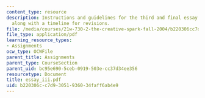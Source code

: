 ```yaml
---
content_type: resource
description: Instructions and guidelines for the third and final essay assignment,
  along with a timeline for revisions.
file: /media/courses/21w-730-2-the-creative-spark-fall-2004/b220306cc7d93051936034faff6ab4e9_essay_iii.pdf
file_type: application/pdf
learning_resource_types:
- Assignments
ocw_type: OCWFile
parent_title: Assignments
parent_type: CourseSection
parent_uid: bc95e690-5ceb-0919-503e-cc37d34ee356
resourcetype: Document
title: essay_iii.pdf
uid: b220306c-c7d9-3051-9360-34faff6ab4e9
---
```

